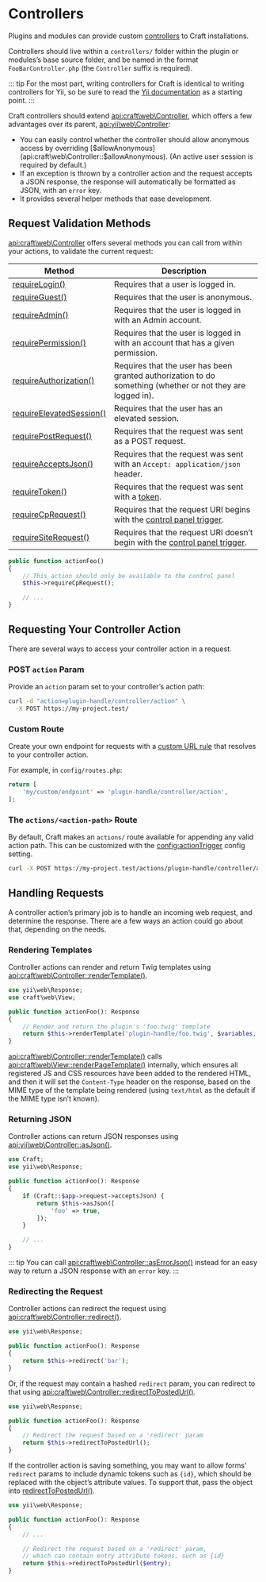 # Controllers

Plugins and modules can provide custom [controllers][yii] to Craft installations.

Controllers should live within a `controllers/` folder within the plugin or modules’s base source folder, and be named
in the format `FooBarController.php` (the `Controller` suffix is required).

::: tip
For the most part, writing controllers for Craft is identical to writing controllers for Yii, so be sure to read the
[Yii documentation][yii] as a starting point.
:::
 
Craft controllers should extend <api:craft\web\Controller>, which offers a few advantages over its parent,
<api:yii\web\Controller>:

- You can easily control whether the controller should allow anonymous access by overriding
  [$allowAnonymous](api:craft\web\Controller::$allowAnonymous). (An active user session is required by default.)
- If an exception is thrown by a controller action and the request accepts a JSON response, the response will
  automatically be formatted as JSON, with an `error` key.
- It provides several helper methods that ease development.

## Request Validation Methods

<api:craft\web\Controller> offers several methods you can call from within your actions, to validate the current
request:

Method | Description
------ | -----------
[requireLogin()](api:craft\web\Controller::requireLogin()) | Requires that a user is logged in.
[requireGuest()](api:craft\web\Controller::requireGuest()) | Requires that the user is anonymous.
[requireAdmin()](api:craft\web\Controller::requireAdmin()) | Requires that the user is logged in with an Admin account.
[requirePermission()](api:craft\web\Controller::requirePermission()) | Requires that the user is logged in with an account that has a given permission.
[requireAuthorization()](api:craft\web\Controller::requireAuthorization()) | Requires that the user has been granted authorization to do something (whether or not they are logged in).
[requireElevatedSession()](api:craft\web\Controller::requireElevatedSession()) | Requires that the user has an elevated session.
[requirePostRequest()](api:craft\web\Controller::requirePostRequest()) | Requires that the request was sent as a POST request.
[requireAcceptsJson()](api:craft\web\Controller::requireAcceptsJson()) | Requires that the request was sent with an `Accept: application/json` header.
[requireToken()](api:craft\web\Controller::requireToken()) | Requires that the request was sent with a [token](api:craft\web\Request::getToken()).
[requireCpRequest()](api:craft\web\Controller::requireCpRequest()) | Requires that the request URI begins with the [control panel trigger](config:cpTrigger).
[requireSiteRequest()](api:craft\web\Controller::requireSiteRequest()) | Requires that the request URI doesn’t begin with the [control panel trigger](config::cpTrigger).

```php
public function actionFoo()
{
    // This action should only be available to the control panel
    $this->requireCpRequest();

    // ...
}
```

## Requesting Your Controller Action

There are several ways to access your controller action in a request.

### POST `action` Param

Provide an `action` param set to your controller’s action path:

```bash
curl -d "action=plugin-handle/controller/action" \
  -X POST https://my-project.test/
```

### Custom Route

Create your own endpoint for requests with a [custom URL rule](routing.md#advanced-routing-with-url-rules) that resolves to your controller action.

For example, in `config/routes.php`:

```php
return [
    'my/custom/endpoint' => 'plugin-handle/controller/action',
];
```

### The `actions/<action-path>` Route

By default, Craft makes an `actions/` route available for appending any valid action path. This can be customized with the <config:actionTrigger> config setting.

```bash
curl -X POST https://my-project.test/actions/plugin-handle/controller/action
```

## Handling Requests

A controller action’s primary job is to handle an incoming web request, and determine the response. There are a few ways
an action could go about that, depending on the needs.

### Rendering Templates

Controller actions can render and return Twig templates using <api:craft\web\Controller::renderTemplate()>.

```php
use yii\web\Response;
use craft\web\View;

public function actionFoo(): Response
{
    // Render and return the plugin's 'foo.twig' template
    return $this->renderTemplate('plugin-handle/foo.twig', $variables, View::TEMPLATE_MODE_CP);
}
```

<api:craft\web\Controller::renderTemplate()> calls <api:craft\web\View::renderPageTemplate()> internally, which
ensures all registered JS and CSS resources have been added to the rendered HTML, and then it will set the
`Content-Type` header on the response, based on the MIME type of the template being rendered (using `text/html` as the
default if the MIME type isn’t known).

### Returning JSON

Controller actions can return JSON responses using <api:yii\web\Controller::asJson()>.

```php
use Craft;
use yii\web\Response;

public function actionFoo(): Response
{
    if (Craft::$app->request->acceptsJson) {
        return $this->asJson([
            'foo' => true,
        ]);
    }

    // ...
}
```

::: tip
You can call <api:craft\web\Controller::asErrorJson()> instead for an easy way to return a JSON response with an `error` key.
:::

### Redirecting the Request

Controller actions can redirect the request using <api:craft\web\Controller::redirect()>. 

```php
use yii\web\Response;

public function actionFoo(): Response
{
    return $this->redirect('bar');
}
```

Or, if the request may contain a hashed `redirect` param, you can redirect to that using <api:craft\web\Controller::redirectToPostedUrl()>.

```php
use yii\web\Response;

public function actionFoo(): Response
{
    // Redirect the request based on a 'redirect' param
    return $this->redirectToPostedUrl();
}
```

If the controller action is saving something, you may want to allow forms’ `redirect` params to include dynamic tokens
such as `{id}`, which should be replaced with the object’s attribute values. To support that, pass the object into
[redirectToPostedUrl()](craft\web\Controller::redirectToPostedUrl()).

```php
use yii\web\Response;

public function actionFoo(): Response
{
    // ...

    // Redirect the request based on a 'redirect' param,
    // which can contain entry attribute tokens, such as {id}
    return $this->redirectToPostedUrl($entry);
}
```

[yii]: https://www.yiiframework.com/doc/guide/2.0/en/structure-controllers
